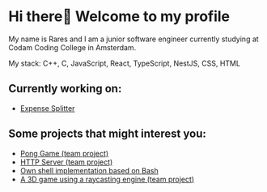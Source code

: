 # Hi there👋 Welcome to my profile

My name is Rares and I am a junior software engineer currently studying at Codam Coding College in Amsterdam.<br>

My stack: C++, C, JavaScript, React, TypeScript, NestJS, CSS, HTML

## Currently working on:
- [Expense Splitter](https://github.com/Zveaga/expense_splitter_react)

## Some projects that might interest you:
- [Pong Game (team project)](https://github.com/Orpheus-3145/transcendence)
- [HTTP Server (team project)](https://github.com/elmoiswack/webserv)
- [Own shell implementation based on Bash](https://github.com/DscrtDv/Minishell_42)
- [A 3D game using a raycasting engine (team project)](https://github.com/Zveaga/Cub_3d)

<!--
**Zveaga/Zveaga** is a ✨ _special_ ✨ repository because its `README.md` (this file) appears on your GitHub profile.

Here are some ideas to get you started:

- 🔭 I’m currently working on ...
- 🌱 I’m currently learning ...
- 👯 I’m looking to collaborate on ...
- 🤔 I’m looking for help with ...
- 💬 Ask me about ...
- 📫 How to reach me: ...
- 😄 Pronouns: ...
- ⚡ Fun fact: ...
-->
